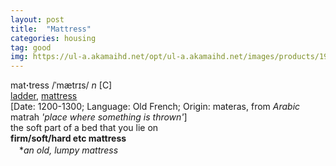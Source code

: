 ```yaml
---
layout: post
title:  "Mattress"
categories: housing
tag: good
img: https://ul-a.akamaihd.net/opt/ul-a.akamaihd.net/images/products/193632/slide/666x363/Dreamlite_Bonnel_Spring_Mattress_00.jpg
---
```

<DIV style="MARGIN: 0px 0px 5px">mat<B>·</B>tress /ˈmætrɪs/ <I>n</I> [C] <BR><A href="{{ site.baseurl }}/ladder"><U>ladder</U></A>, <A href="{{ site.baseurl }}/mattress"><U>mattress</U></A><BR>[Date: 1200-1300; Language: Old French; Origin: materas, from <I>Arabic</I> matrah <I>'place where something is thrown'</I>]<BR>the soft part of a bed that you lie on<BR><B>firm/soft/hard etc mattress</B><BR>　*<I>an old, lumpy mattress</I></DIV>
